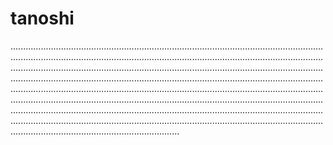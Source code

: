 # tanoshi
...................................................................................................................................................................................................................................................................................................................................................................................................................................................................................................................................................................................................................................................................................................................................................................................................................................................................................................................................................................................................................................................................................................